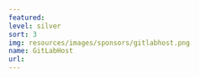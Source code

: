 ```yaml
---
featured: 
level: silver
sort: 3
img: resources/images/sponsors/gitlabhost.png
name: GitLabHost
url:
---
```

